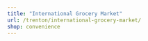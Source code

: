```yaml
---
title: "International Grocery Market"
url: /trenton/international-grocery-market/
shop: convenience
---
```

